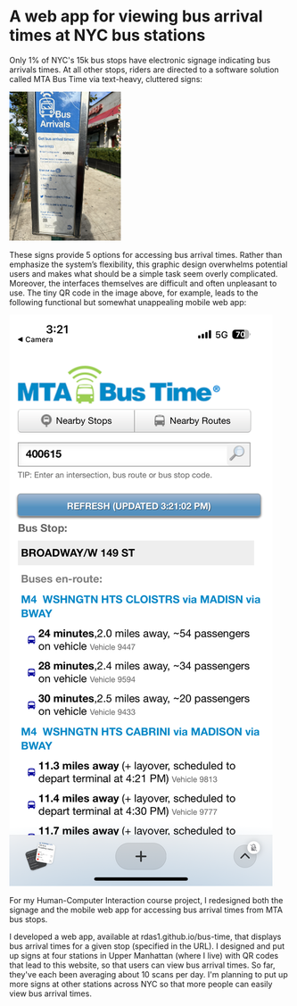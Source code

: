 # A web app for viewing bus arrival times at NYC bus stations
Only 1% of NYC's 15k bus stops have electronic signage indicating bus arrivals times. At all other stops, riders are directed to a software solution called MTA Bus Time via text-heavy, cluttered signs:

<img src="images/mta_sign.JPG" alt="Current MTA Signage" width="200"/>

These signs provide 5 options for accessing bus arrival times. Rather than emphasize the system’s flexibility, this graphic design overwhelms potential users and makes what should be a simple task seem overly complicated. Moreover, the interfaces themselves are difficult and often unpleasant to use. The tiny QR code in the image above, for example, leads to the following functional but somewhat unappealing mobile web app:

![Current MTA signage](images/mta_interface.PNG?raw=true)

For my Human-Computer Interaction course project, I redesigned both the signage and the mobile web app for accessing bus arrival times from MTA bus stops.

I developed a web app, available at rdas1.github.io/bus-time, that displays bus arrival times for a given stop (specified in the URL). I designed and put up signs at four stations in Upper Manhattan (where I live) with QR codes that lead to this website, so that users can view bus arrival times. So far, they've each been averaging about 10 scans per day. I'm planning to put up more signs at other stations across NYC so that more people can easily view bus arrival times.